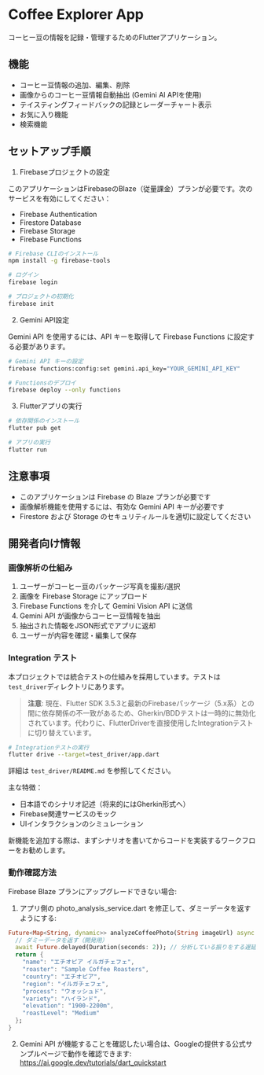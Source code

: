 # Coffee Explorer App

コーヒー豆の情報を記録・管理するためのFlutterアプリケーション。

## 機能

- コーヒー豆情報の追加、編集、削除
- 画像からのコーヒー豆情報自動抽出 (Gemini AI APIを使用)
- テイスティングフィードバックの記録とレーダーチャート表示
- お気に入り機能
- 検索機能

## セットアップ手順

1. Firebaseプロジェクトの設定

このアプリケーションはFirebaseのBlaze（従量課金）プランが必要です。次のサービスを有効にしてください：
- Firebase Authentication
- Firestore Database
- Firebase Storage
- Firebase Functions

```bash
# Firebase CLIのインストール
npm install -g firebase-tools

# ログイン
firebase login

# プロジェクトの初期化
firebase init
```

2. Gemini API設定

Gemini API を使用するには、API キーを取得して Firebase Functions に設定する必要があります。

```bash
# Gemini API キーの設定
firebase functions:config:set gemini.api_key="YOUR_GEMINI_API_KEY"

# Functionsのデプロイ
firebase deploy --only functions
```

3. Flutterアプリの実行

```bash
# 依存関係のインストール
flutter pub get

# アプリの実行
flutter run
```

## 注意事項

- このアプリケーションは Firebase の Blaze プランが必要です
- 画像解析機能を使用するには、有効な Gemini API キーが必要です
- Firestore および Storage のセキュリティルールを適切に設定してください

## 開発者向け情報

### 画像解析の仕組み

1. ユーザーがコーヒー豆のパッケージ写真を撮影/選択
2. 画像を Firebase Storage にアップロード
3. Firebase Functions を介して Gemini Vision API に送信
4. Gemini API が画像からコーヒー豆情報を抽出
5. 抽出された情報をJSON形式でアプリに返却
6. ユーザーが内容を確認・編集して保存

### Integration テスト

本プロジェクトでは統合テストの仕組みを採用しています。テストは`test_driver`ディレクトリにあります。

> **注意**: 現在、Flutter SDK 3.5.3と最新のFirebaseパッケージ（5.x系）との間に依存関係の不一致があるため、Gherkin/BDDテストは一時的に無効化されています。代わりに、FlutterDriverを直接使用したIntegrationテストに切り替えています。

```bash
# Integrationテストの実行
flutter drive --target=test_driver/app.dart
```

詳細は `test_driver/README.md` を参照してください。

主な特徴：
- 日本語でのシナリオ記述（将来的にはGherkin形式へ）
- Firebase関連サービスのモック
- UIインタラクションのシミュレーション

新機能を追加する際は、まずシナリオを書いてからコードを実装するワークフローをお勧めします。

### 動作確認方法

Firebase Blaze プランにアップグレードできない場合:

1. アプリ側の photo_analysis_service.dart を修正して、ダミーデータを返すようにする:

```dart
Future<Map<String, dynamic>> analyzeCoffeePhoto(String imageUrl) async {
  // ダミーデータを返す（開発用）
  await Future.delayed(Duration(seconds: 2)); // 分析している振りをする遅延
  return {
    "name": "エチオピア イルガチェフェ",
    "roaster": "Sample Coffee Roasters",
    "country": "エチオピア",
    "region": "イルガチェフェ",
    "process": "ウォッシュド",
    "variety": "ハイランド",
    "elevation": "1900-2200m",
    "roastLevel": "Medium"
  };
}
```

2. Gemini API が機能することを確認したい場合は、Googleの提供する公式サンプルページで動作を確認できます:
   https://ai.google.dev/tutorials/dart_quickstart